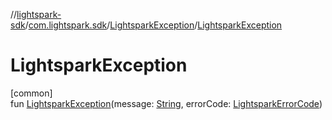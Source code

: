 //[lightspark-sdk](../../../index.md)/[com.lightspark.sdk](../index.md)/[LightsparkException](index.md)/[LightsparkException](-lightspark-exception.md)

# LightsparkException

[common]\
fun [LightsparkException](-lightspark-exception.md)(message: [String](https://kotlinlang.org/api/latest/jvm/stdlib/kotlin/-string/index.html), errorCode: [LightsparkErrorCode](../-lightspark-error-code/index.md))
